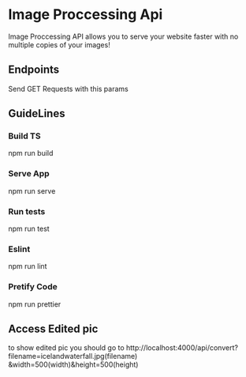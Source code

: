 # Image Proccessing Api
Image Proccessing API allows you to serve your website faster with no multiple copies of your images!

## Endpoints
Send GET Requests with this params


## GuideLines 

### Build TS
npm run build

### Serve App
npm run serve

### Run tests
npm run test

### Eslint
npm run lint

### Pretify Code
npm run prettier

## Access Edited pic 
to show edited pic you should go to http://localhost:4000/api/convert?filename=icelandwaterfall.jpg(filename)
&width=500(width)&height=500(height)
